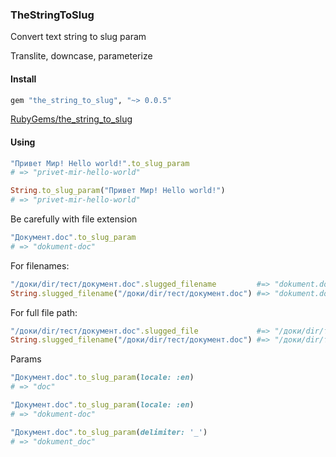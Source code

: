 ### TheStringToSlug

Convert text string to slug param

Translite, downcase, parameterize

#### Install

```ruby
gem "the_string_to_slug", "~> 0.0.5"
```

<a href="http://rubygems.org/gems/the_string_to_slug">RubyGems/the_string_to_slug</a>

#### Using

```ruby
"Привет Мир! Hello world!".to_slug_param
# => "privet-mir-hello-world"

String.to_slug_param("Привет Мир! Hello world!")
# => "privet-mir-hello-world"
```

Be carefully with file extension

```ruby
"Документ.doc".to_slug_param
# => "dokument-doc"
```

For filenames:

```ruby
"/доки/dir/тест/документ.doc".slugged_filename         #=> "dokument.doc"
String.slugged_filename("/доки/dir/тест/документ.doc") #=> "dokument.doc"
```

For full file path:

```ruby
"/доки/dir/тест/документ.doc".slugged_file             #=> "/доки/dir/тест/dokument.doc"
String.slugged_filename("/доки/dir/тест/документ.doc") #=> "/доки/dir/тест/dokument.doc"
```

Params

```ruby
"Документ.doc".to_slug_param(locale: :en)
# => "doc"

"Документ.doc".to_slug_param(locale: :en)
# => "dokument-doc"
```

```ruby
"Документ.doc".to_slug_param(delimiter: '_')
# => "dokument_doc"
```